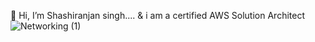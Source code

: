 👋 Hi, I’m Shashiranjan singh....
& i am a certified AWS Solution Architect
![Networking (1)](https://github.com/user-attachments/assets/1add7a0d-55cf-4885-beff-68affac9e7a2)




